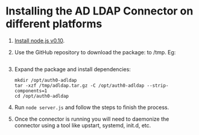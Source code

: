 # Installing the AD LDAP Connector on different platforms

1.  [Install node.js v0.10](https://nodejs.org).
2.  Use the GitHub repository to download the package: <a class="download-github" href=""></a> to /tmp. Eg: <pre><code class="curl-example"></code></pre>
3.  Expand the package and install dependencies:

        mkdir /opt/auth0-adldap
        tar -xzf /tmp/adldap.tar.gz -C /opt/auth0-adldap --strip-components=1
        cd /opt/auth0-adldap

4.  Run `node server.js` and follow the steps to finish the process.
5.  Once the connector is running you will need to daemonize the connector using a tool like upstart, systemd, init.d, etc.

<script src="https://code.jquery.com/jquery-1.11.2.min.js"></script>
<script type="text/javascript">
  $.getJSON('https://cdn.auth0.com/connector/windows/latest.json', function (data) {
    // https://github.com/auth0/ad-ldap-connector/archive/v2.10.4.tar.gz
    $('.download-github')
        .attr('href', 'https://github.com/auth0/ad-ldap-connector/releases/tag/v' + data.version)
        .text('adldap-' + data.version);

    $('.curl-example')
      .text('curl -Lo /tmp/adldap.tar.gz \\\n    https://github.com/auth0/ad-ldap-connector/archive/' + data.version + '.tar.gz');
  })
</script>